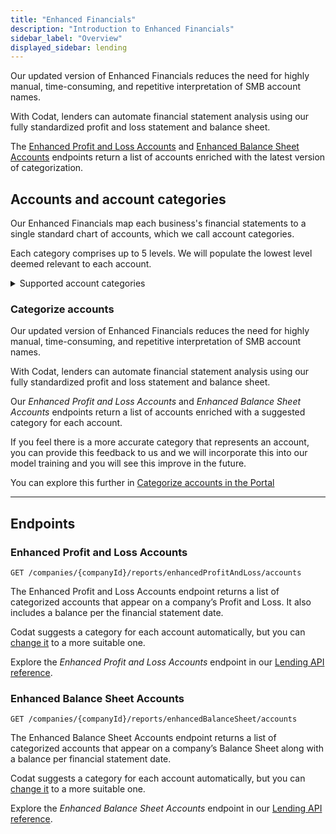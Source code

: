 ```yaml
---
title: "Enhanced Financials"
description: "Introduction to Enhanced Financials"
sidebar_label: "Overview"
displayed_sidebar: lending
---
```


Our updated version of Enhanced Financials reduces the need for highly manual, time-consuming, and repetitive interpretation of SMB account names. 

With Codat, lenders can automate financial statement analysis using our fully standardized profit and loss statement and balance sheet.

The [Enhanced Profit and Loss Accounts](/lending-api#/operations/get-companies-companyId-reports-enhancedProfitAndLoss-accounts) and [Enhanced Balance Sheet Accounts](/lending-api#/operations/get-companies-companyId-reports-enhancedBalanceSheet-accounts) endpoints return a list of accounts enriched with the latest version of categorization. 

## Accounts and account categories

Our Enhanced Financials map each business's financial statements to a single standard chart of accounts, which we call account categories.

Each category comprises up to 5 levels. We will populate the lowest level deemed relevant to each account.

<details>
  <summary>Supported account categories</summary>

  <iframe
    src="https://docs.google.com/spreadsheets/d/e/2PACX-1vRkvocA0AjDFFHTyQ-ivddggN996pn2_FOhzE3iThrFje_RGnAvw1QqvaLKGhWNXHCOpgtekuFqb7xt/pubhtml?widget=true&amp;headers=false"
    frameborder="0"
    style={{ top: 0, left: 0, width: "100%", height: "660px" }}
  ></iframe>
</details>

### Categorize accounts

Our updated version of Enhanced Financials reduces the need for highly manual, time-consuming, and repetitive interpretation of SMB account names. 

With Codat, lenders can automate financial statement analysis using our fully standardized profit and loss statement and balance sheet.

Our _Enhanced Profit and Loss Accounts_ and _Enhanced Balance Sheet Accounts_ endpoints return a list of accounts enriched with a suggested category for each account.

If you feel there is a more accurate category that represents an account, you can provide this feedback to us and we will incorporate this into our model training and you will see this improve in the future. 

You can explore this further in [Categorize accounts in the Portal](/lending/portal/categorize-accounts)

---

## Endpoints

### Enhanced Profit and Loss Accounts

`GET /companies/{companyId}/reports/enhancedProfitAndLoss/accounts`

The Enhanced Profit and Loss Accounts endpoint returns a list of categorized accounts that appear on a company’s Profit and Loss. It also includes a balance per the financial statement date.

Codat suggests a category for each account automatically, but you can [change it](#categorize-accounts) to a more suitable one. 

Explore the _Enhanced Profit and Loss Accounts_ endpoint in our [Lending API reference](/lending-api#/operations/get-companies-companyId-reports-enhancedProfitAndLoss-accounts).

### Enhanced Balance Sheet Accounts

`GET /companies/{companyId}/reports/enhancedBalanceSheet/accounts`

The Enhanced Balance Sheet Accounts endpoint returns a list of categorized accounts that appear on a company’s Balance Sheet along with a balance per financial statement date.

Codat suggests a category for each account automatically, but you can [change it](#categorize-accounts) to a more suitable one. 

Explore the _Enhanced Balance Sheet Accounts_ endpoint in our [Lending API reference](/lending-api#/operations/get-companies-companyId-reports-enhancedBalanceSheet-accounts).
